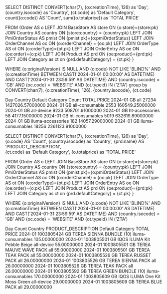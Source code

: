 
SELECT DISTINCT 
CONVERT(char(7), {o:creationTime}, 126) as 'Day',
{country.isocode} as 'Country',
{ct.code} as 'Default Category',
count({o:code}) AS 'Count',
sum({o.totalprice}) as 'TOTAL PRICE'

FROM {Order AS o
LEFT JOIN BaseStore AS store ON {o:store}={store:pk}
JOIN Country AS country ON {store:country} = {country:pk}
LEFT JOIN PmiOrderStatus AS pmist ON {pmist:pk}={o:pmiOrderStatus}
LEFT JOIN OrderChannel AS oc ON {o:orderChannel} = {oc:pk}
LEFT JOIN OrderType AS ot ON {o:orderType}={ot.pk}
LEFT JOIN OrderEntry AS oe ON {oe:order}={o:pk}
LEFT JOIN Product AS prd ON {oe:product}={prd:pk}
LEFT JOIN Category as ct on {prd.defaultCategory} = {ct.pk} 
}


WHERE {o:originalVersion} IS NULL AND {o:code} NOT LIKE 'BLIND%'
AND {o:creationTime} BETWEEN CAST('2024-01-01 00:00:00' AS DATETIME) AND CAST('2024-01-31 23:59:59' AS DATETIME)
AND {country.isocode} = 'GB'
AND {oc.code} = 'WEBSITE'
AND {ot.typeid} IN ('ZTA')
group by CONVERT(char(7), {o:creationTime}, 126), {country.isocode}, {ct.code}



Day	Country	Default Category	Count	TOTAL PRICE
2024-01	GB	all	27234	1427026.57000000
2024-01	GB	all-consumable	2553	160549.25000000
2024-01	GB	all-device	9233	508701.91000000
2024-01	GB	ht-accessories	58	4177.15000000
2024-01	GB	ht-consumables	5019	632619.89000000
2024-01	GB	iluma-accessories	182	14057.29000000
2024-01	GB	iluma-consumables	18256	2261123.91000000



SELECT DISTINCT 
CONVERT(char(7), {o:creationTime}, 126) as 'Day',
{o:code} AS 'Count',
{country.isocode} as 'Country',
{prd:name} AS 'PRODUCT_DESCRIPTION',   
{ct.code} as 'Default Category',
{o.totalprice} as 'TOTAL PRICE'

FROM {Order AS o
LEFT JOIN BaseStore AS store ON {o:store}={store:pk}
JOIN Country AS country ON {store:country} = {country:pk}
LEFT JOIN PmiOrderStatus AS pmist ON {pmist:pk}={o:pmiOrderStatus}
LEFT JOIN OrderChannel AS oc ON {o:orderChannel} = {oc:pk}
LEFT JOIN OrderType AS ot ON {o:orderType}={ot.pk}
LEFT JOIN OrderEntry AS oe ON {oe:order}={o:pk}
LEFT JOIN Product AS prd ON {oe:product}={prd:pk}
LEFT JOIN Category as ct on {prd.defaultCategory} = {ct.pk} 
}


WHERE {o:originalVersion} IS NULL AND {o:code} NOT LIKE 'BLIND%'
AND {o:creationTime} BETWEEN CAST('2024-01-01 00:00:00' AS DATETIME) AND CAST('2024-01-31 23:59:59' AS DATETIME)
AND {country.isocode} = 'GB'
AND {oc.code} = 'WEBSITE'
AND {ot.typeid} IN ('ZTA')



Day	Count	Country	PRODUCT_DESCRIPTION	Default Category	TOTAL PRICE
2024-01	1003805424	GB	TEREA SIENNA BUNDLE (10)	iluma-consumables	105.00000000
2024-01	1003805501	GB	IQOS ILUMA Kit Pebble Beige	all-device	55.00000000
2024-01	1003805501	GB	TEREA MAUVE WAVE PACK	all	55.00000000
2024-01	1003805501	GB	TEREA TEAK PACK	all	55.00000000
2024-01	1003805526	GB	TEREA RUSSET PACK	all	26.00000000
2024-01	1003805526	GB	TEREA SIENNA PACK	all	26.00000000
2024-01	1003805526	GB	TEREA TEAK PACK	all	26.00000000
2024-01	1003805592	GB	TEREA GREEN BUNDLE (10)	iluma-consumables	170.00000000
2024-01	1003805609	GB	IQOS ILUMA One Kit Moss Green	all-device	29.00000000
2024-01	1003805609	GB	TEREA BLUE PACK	all	29.00000000
